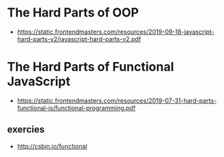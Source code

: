 # The Hard Parts of OOP
- https://static.frontendmasters.com/resources/2019-09-18-javascript-hard-parts-v2/javascript-hard-parts-v2.pdf


# The Hard Parts of Functional JavaScript
- https://static.frontendmasters.com/resources/2019-07-31-hard-parts-functional-js/functional-programming.pdf

## exercies
- http://csbin.io/functional